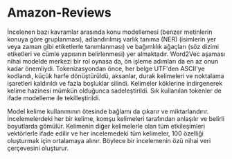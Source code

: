 # Amazon-Reviews

İncelenen bazı kavramlar arasında konu modellemesi (benzer metinlerin konuya göre gruplanması), adlandırılmış varlık tanıma (NER) (isimlerin yer veya zaman gibi etiketlerle tanımlanması) ve bağımlılık ağaçları (söz dizimi etiketleri ve cümle yapısının belirlenmesi) yer almaktadır. Word2Vec aşaması nihai modelde merkezi bir rol oynasa da, ön işleme adımları da en az onun kadar önemliydi. Tokenizasyondan önce, her belge UTF'den ASCII'ye kodlandı, küçük harfe dönüştürüldü, aksanlar, durak kelimeleri ve noktalama işaretleri kaldırıldı ve fazla boşluklar silindi. Kelimeler köklerine indirgenerek kelime hazinesi mümkün olduğunca sadeleştirildi. Sık kullanılan tokenler de ifade modelleme ile tekilleştirildi.

Model kelime kullanımının ötesinde bağlamı da çıkarır ve miktarlandırır. İncelemelerdeki her bir kelime, komşu kelimeleri tarafından anlaşılır ve belirli boyutlarda gömülür. Kelimenin diğer kelimelerle olan tüm etkileşimleri vektörlerle ifade edilir ve her incelemedeki tüm kelimeler, 100 özelliği oluşturmak için ortalamaya alınır. Böylece bir incelemenin özü nihai veri çerçevesini oluşturur.
